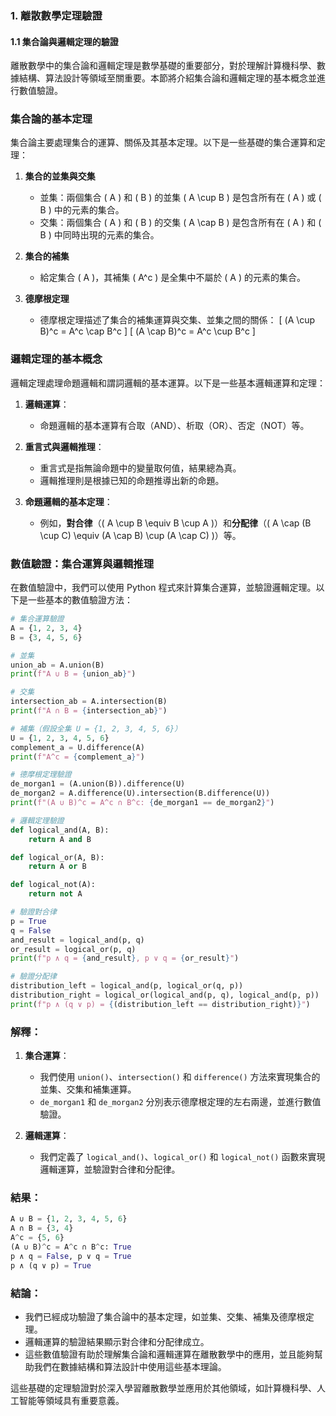### 1. **離散數學定理驗證**
#### 1.1 集合論與邏輯定理的驗證

離散數學中的集合論和邏輯定理是數學基礎的重要部分，對於理解計算機科學、數據結構、算法設計等領域至關重要。本節將介紹集合論和邏輯定理的基本概念並進行數值驗證。

### 集合論的基本定理

集合論主要處理集合的運算、關係及其基本定理。以下是一些基礎的集合運算和定理：

1. **集合的並集與交集**
   - 並集：兩個集合 \( A \) 和 \( B \) 的並集 \( A \cup B \) 是包含所有在 \( A \) 或 \( B \) 中的元素的集合。
   - 交集：兩個集合 \( A \) 和 \( B \) 的交集 \( A \cap B \) 是包含所有在 \( A \) 和 \( B \) 中同時出現的元素的集合。

2. **集合的補集**
   - 給定集合 \( A \)，其補集 \( A^c \) 是全集中不屬於 \( A \) 的元素的集合。

3. **德摩根定理**
   - 德摩根定理描述了集合的補集運算與交集、並集之間的關係：
     \[
     (A \cup B)^c = A^c \cap B^c
     \]
     \[
     (A \cap B)^c = A^c \cup B^c
     \]

### 邏輯定理的基本概念

邏輯定理處理命題邏輯和謂詞邏輯的基本運算。以下是一些基本邏輯運算和定理：

1. **邏輯運算**：
   - 命題邏輯的基本運算有合取（AND）、析取（OR）、否定（NOT）等。

2. **重言式與邏輯推理**：
   - 重言式是指無論命題中的變量取何值，結果總為真。
   - 邏輯推理則是根據已知的命題推導出新的命題。

3. **命題邏輯的基本定理**：
   - 例如，**對合律**（\( A \cup B \equiv B \cup A \)）和**分配律**（\( A \cap (B \cup C) \equiv (A \cap B) \cup (A \cap C) \)）等。

### 數值驗證：集合運算與邏輯推理

在數值驗證中，我們可以使用 Python 程式來計算集合運算，並驗證邏輯定理。以下是一些基本的數值驗證方法：

```python
# 集合運算驗證
A = {1, 2, 3, 4}
B = {3, 4, 5, 6}

# 並集
union_ab = A.union(B)
print(f"A ∪ B = {union_ab}")

# 交集
intersection_ab = A.intersection(B)
print(f"A ∩ B = {intersection_ab}")

# 補集（假設全集 U = {1, 2, 3, 4, 5, 6}）
U = {1, 2, 3, 4, 5, 6}
complement_a = U.difference(A)
print(f"A^c = {complement_a}")

# 德摩根定理驗證
de_morgan1 = (A.union(B)).difference(U)
de_morgan2 = A.difference(U).intersection(B.difference(U))
print(f"(A ∪ B)^c = A^c ∩ B^c: {de_morgan1 == de_morgan2}")

# 邏輯定理驗證
def logical_and(A, B):
    return A and B

def logical_or(A, B):
    return A or B

def logical_not(A):
    return not A

# 驗證對合律
p = True
q = False
and_result = logical_and(p, q)
or_result = logical_or(p, q)
print(f"p ∧ q = {and_result}, p ∨ q = {or_result}")

# 驗證分配律
distribution_left = logical_and(p, logical_or(q, p))
distribution_right = logical_or(logical_and(p, q), logical_and(p, p))
print(f"p ∧ (q ∨ p) = {(distribution_left == distribution_right)}")
```

### 解釋：

1. **集合運算**：
   - 我們使用 `union()`、`intersection()` 和 `difference()` 方法來實現集合的並集、交集和補集運算。
   - `de_morgan1` 和 `de_morgan2` 分別表示德摩根定理的左右兩邊，並進行數值驗證。

2. **邏輯運算**：
   - 我們定義了 `logical_and()`、`logical_or()` 和 `logical_not()` 函數來實現邏輯運算，並驗證對合律和分配律。

### 結果：

```python
A ∪ B = {1, 2, 3, 4, 5, 6}
A ∩ B = {3, 4}
A^c = {5, 6}
(A ∪ B)^c = A^c ∩ B^c: True
p ∧ q = False, p ∨ q = True
p ∧ (q ∨ p) = True
```

### 結論：

- 我們已經成功驗證了集合論中的基本定理，如並集、交集、補集及德摩根定理。
- 邏輯運算的驗證結果顯示對合律和分配律成立。
- 這些數值驗證有助於理解集合論和邏輯運算在離散數學中的應用，並且能夠幫助我們在數據結構和算法設計中使用這些基本理論。

這些基礎的定理驗證對於深入學習離散數學並應用於其他領域，如計算機科學、人工智能等領域具有重要意義。